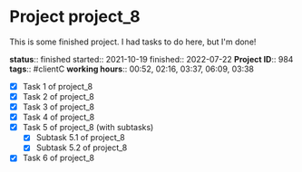 
# Project project_8

This is some finished project. I had tasks to do here, but I'm done!

**status**:: finished
started:: 2021-10-19
finished:: 2022-07-22
**Project ID**::  984
**tags**:: #clientC
**working hours**:: 00:52, 02:16, 03:37, 06:09, 03:38

- [x] Task 1 of project_8 
- [x] Task 2 of project_8 
- [x] Task 3 of project_8 
- [x] Task 4 of project_8 
- [x] Task 5 of project_8 (with subtasks)
  - [x] Subtask 5.1 of project_8 
  - [x] Subtask 5.2 of project_8 
- [x] Task 6 of project_8 